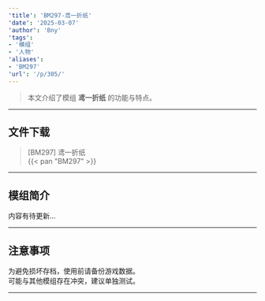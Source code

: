 ```yaml
---
'title': 'BM297-鸢一折纸'
'date': '2025-03-07'
'author': 'Bny'
'tags':
- '模组'
- '人物'
'aliases':
- 'BM297'
'url': '/p/305/'
---
```


> 本文介绍了模组 **鸢一折纸** 的功能与特点。

---

## 文件下载

> [BM297] 鸢一折纸  
{{< pan "BM297" >}}  

---

## 模组简介

>  
内容有待更新...  

---

## 注意事项

>  
为避免损坏存档，使用前请备份游戏数据。  
可能与其他模组存在冲突，建议单独测试。  

---


